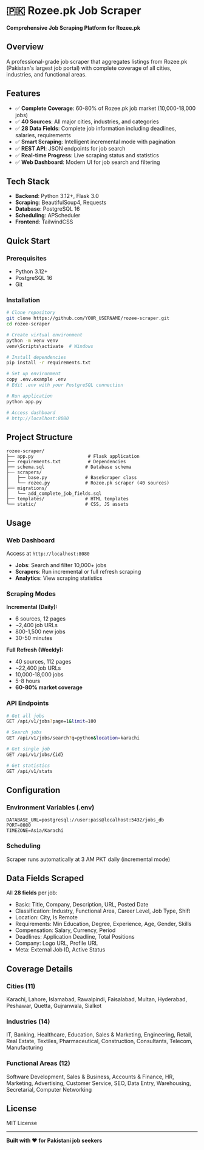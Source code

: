 # 🇵🇰 Rozee.pk Job Scraper

**Comprehensive Job Scraping Platform for Rozee.pk**

## Overview

A professional-grade job scraper that aggregates listings from Rozee.pk (Pakistan's largest job portal) with complete coverage of all cities, industries, and functional areas.

## Features

- ✅ **Complete Coverage**: 60-80% of Rozee.pk job market (10,000-18,000 jobs)
- ✅ **40 Sources**: All major cities, industries, and categories
- ✅ **28 Data Fields**: Complete job information including deadlines, salaries, requirements
- ✅ **Smart Scraping**: Intelligent incremental mode with pagination
- ✅ **REST API**: JSON endpoints for job search
- ✅ **Real-time Progress**: Live scraping status and statistics
- ✅ **Web Dashboard**: Modern UI for job search and filtering

## Tech Stack

- **Backend**: Python 3.12+, Flask 3.0
- **Scraping**: BeautifulSoup4, Requests
- **Database**: PostgreSQL 16
- **Scheduling**: APScheduler
- **Frontend**: TailwindCSS

## Quick Start

### Prerequisites

- Python 3.12+
- PostgreSQL 16
- Git

### Installation

```bash
# Clone repository
git clone https://github.com/YOUR_USERNAME/rozee-scraper.git
cd rozee-scraper

# Create virtual environment
python -m venv venv
venv\Scripts\activate  # Windows

# Install dependencies
pip install -r requirements.txt

# Set up environment
copy .env.example .env
# Edit .env with your PostgreSQL connection

# Run application
python app.py

# Access dashboard
# http://localhost:8080
```

## Project Structure

```
rozee-scraper/
├── app.py                    # Flask application
├── requirements.txt          # Dependencies
├── schema.sql               # Database schema
├── scrapers/
│   ├── base.py              # BaseScraper class
│   └── rozee.py             # Rozee.pk scraper (40 sources)
├── migrations/
│   └── add_complete_job_fields.sql
├── templates/               # HTML templates
└── static/                  # CSS, JS assets
```

## Usage

### Web Dashboard

Access at `http://localhost:8080`

- **Jobs**: Search and filter 10,000+ jobs
- **Scrapers**: Run incremental or full refresh scraping
- **Analytics**: View scraping statistics

### Scraping Modes

**Incremental (Daily):**
- 6 sources, 12 pages
- ~2,400 job URLs
- 800-1,500 new jobs
- 30-50 minutes

**Full Refresh (Weekly):**
- 40 sources, 112 pages  
- ~22,400 job URLs
- 10,000-18,000 jobs
- 5-8 hours
- **60-80% market coverage**

### API Endpoints

```bash
# Get all jobs
GET /api/v1/jobs?page=1&limit=100

# Search jobs
GET /api/v1/jobs/search?q=python&location=karachi

# Get single job
GET /api/v1/jobs/{id}

# Get statistics
GET /api/v1/stats
```

## Configuration

### Environment Variables (.env)

```
DATABASE_URL=postgresql://user:pass@localhost:5432/jobs_db
PORT=8080
TIMEZONE=Asia/Karachi
```

### Scheduling

Scraper runs automatically at 3 AM PKT daily (incremental mode)

## Data Fields Scraped

All **28 fields** per job:
- Basic: Title, Company, Description, URL, Posted Date
- Classification: Industry, Functional Area, Career Level, Job Type, Shift
- Location: City, Is Remote
- Requirements: Min Education, Degree, Experience, Age, Gender, Skills
- Compensation: Salary, Currency, Period
- Deadlines: Application Deadline, Total Positions
- Company: Logo URL, Profile URL
- Meta: External Job ID, Active Status

## Coverage Details

### Cities (11)
Karachi, Lahore, Islamabad, Rawalpindi, Faisalabad, Multan, Hyderabad, Peshawar, Quetta, Gujranwala, Sialkot

### Industries (14)
IT, Banking, Healthcare, Education, Sales & Marketing, Engineering, Retail, Real Estate, Textiles, Pharmaceutical, Construction, Consultants, Telecom, Manufacturing

### Functional Areas (12)
Software Development, Sales & Business, Accounts & Finance, HR, Marketing, Advertising, Customer Service, SEO, Data Entry, Warehousing, Secretarial, Computer Networking

## License

MIT License

---

**Built with ❤️ for Pakistani job seekers**
